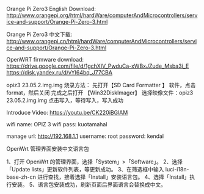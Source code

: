 Orange Pi Zero3 English Download:
http://www.orangepi.org/html/hardWare/computerAndMicrocontrollers/service-and-support/Orange-Pi-Zero-3.html

Orange Pi Zero3 中文下载:
http://www.orangepi.cn/html/hardWare/computerAndMicrocontrollers/service-and-support/Orange-Pi-Zero-3.html

OpenWRT firmware download:
https://drive.google.com/file/d/1gchXIV_PwduCa-xWBxJZude_Msba3i_E
https://disk.yandex.ru/d/vYI64bq_J77CBA

opiz3 23.05.2.img.img 烧录方法：
先打开【SD Card Formatter 】 软件，点击format，然后关闭
完成之后打开 【Win32DiskImager】
选择映像文件：opiz3 23.05.2.img.img
点击写入，等待写入，写入成功

Introduce Video:
https://youtu.be/CK220iBGlAM

wifi name: OPIZ 3
wifi pass: kuotamahal

manage url: http://192.168.1.1
username: root
password: kendal

OpenWrt 管理界面安装中文语言包

1、打开 OpenWrt 的管理界面，选择「System」>「Software」。
2、选择「Update lists」更新软件列表，等更新成功。
3、在筛选框中输入 luci-i18n-base-zh-cn 进行查找，接着选择「Install」安装语言包。
4、选择「Install」执行安装。
5、语言包安装成功，刷新页面后界面语言会替换成中文。
